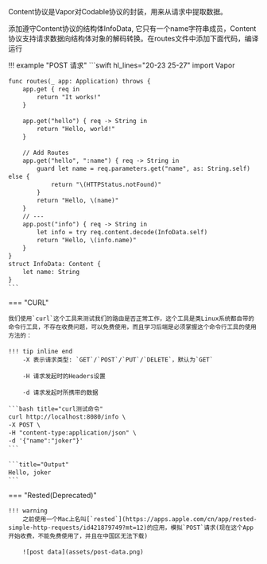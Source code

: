 Content协议是Vapor对Codable协议的封装，用来从请求中提取数据。

添加遵守Content协议的结构体InfoData, 它只有一个name字符串成员，Content协议支持请求数据向结构体对象的解码转换。在routes文件中添加下面代码，编译运行

!!! example "POST 请求"
    ```swift hl_lines="20-23 25-27"
    import Vapor

    func routes(_ app: Application) throws {
        app.get { req in
            return "It works!"
        }

        app.get("hello") { req -> String in
            return "Hello, world!"
        }
        
        // Add Routes
        app.get("hello", ":name") { req -> String in
            guard let name = req.parameters.get("name", as: String.self) else {
                return "\(HTTPStatus.notFound)"
            }
            return "Hello, \(name)"
        }
        // ---
        app.post("info") { req -> String in
            let info = try req.content.decode(InfoData.self)
            return "Hello, \(info.name)"
        }
    }
    struct InfoData: Content {
        let name: String
    }
    ```

=== "CURL"
    
    我们使用`curl`这个工具来测试我们的路由是否正常工作，这个工具是类Linux系统都自带的命令行工具，不存在收费问题，可以免费使用，而且学习后端是必须掌握这个命令行工具的使用方法的：

    !!! tip inline end
        -X 表示请求类型: `GET`/`POST`/`PUT`/`DELETE`，默认为`GET`

        -H 请求发起时的Headers设置

        -d 请求发起时所携带的数据

    ```bash title="curl测试命令"
    curl http://localhost:8080/info \
    -X POST \
    -H "content-type:application/json" \
    -d '{"name":"joker"}' 
    ```

    ```title="Output"
    Hello, joker
    ```

=== "Rested(Deprecated)"

    !!! warning
        之前使用一个Mac上名叫[`rested`](https://apps.apple.com/cn/app/rested-simple-http-requests/id421879749?mt=12)的应用，模拟`POST`请求(现在这个App开始收费，不能免费使用了，并且在中国区无法下载)

        ![post data](assets/post-data.png)